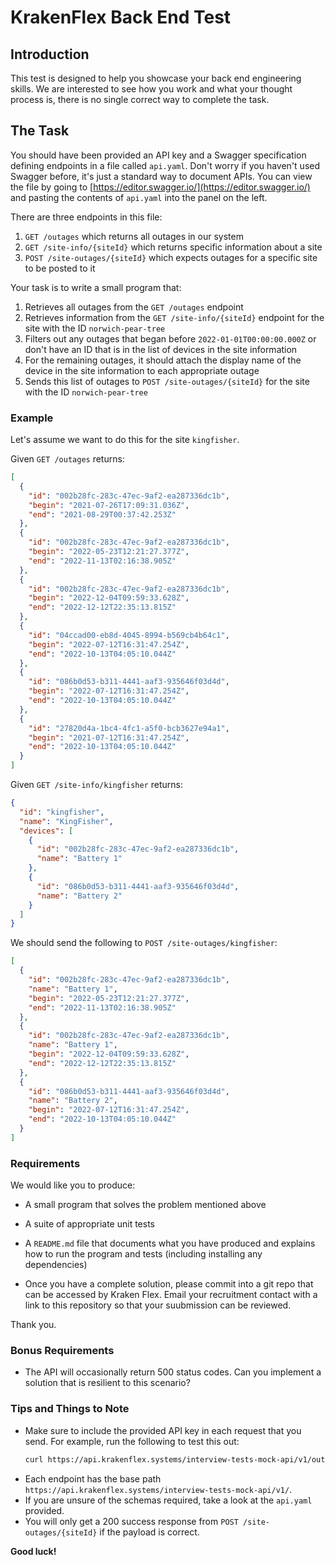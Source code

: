 # KrakenFlex Back End Test

## Introduction

This test is designed to help you showcase your back end engineering skills. We are interested to see how you work and
what your thought process is, there is no single correct way to complete the task.

## The Task

You should have been provided an API key and a Swagger specification defining endpoints in a file called `api.yaml`.
Don't worry if you haven't used Swagger before, it's just a standard way to document APIs. You can view the file by going
to [https://editor.swagger.io/](https://editor.swagger.io/) and pasting the contents of `api.yaml` into the panel on the
left.

There are three endpoints in this file:

1. `GET /outages` which returns all outages in our system
2. `GET /site-info/{siteId}` which returns specific information about a site
3. `POST /site-outages/{siteId}` which expects outages for a specific site to be posted to it

Your task is to write a small program that:

1. Retrieves all outages from the `GET /outages` endpoint
2. Retrieves information from the `GET /site-info/{siteId}` endpoint for the site with the ID `norwich-pear-tree`
3. Filters out any outages that began before `2022-01-01T00:00:00.000Z` or don't have an ID that is in the list of
   devices in the site information
4. For the remaining outages, it should attach the display name of the device in the site information to each appropriate outage
5. Sends this list of outages to `POST /site-outages/{siteId}` for the site with the ID `norwich-pear-tree`


### Example

Let's assume we want to do this for the site `kingfisher`.

Given `GET /outages` returns:

```json
[
  {
    "id": "002b28fc-283c-47ec-9af2-ea287336dc1b",
    "begin": "2021-07-26T17:09:31.036Z",
    "end": "2021-08-29T00:37:42.253Z"
  },
  {
    "id": "002b28fc-283c-47ec-9af2-ea287336dc1b",
    "begin": "2022-05-23T12:21:27.377Z",
    "end": "2022-11-13T02:16:38.905Z"
  },
  {
    "id": "002b28fc-283c-47ec-9af2-ea287336dc1b",
    "begin": "2022-12-04T09:59:33.628Z",
    "end": "2022-12-12T22:35:13.815Z"
  },
  {
    "id": "04ccad00-eb8d-4045-8994-b569cb4b64c1",
    "begin": "2022-07-12T16:31:47.254Z",
    "end": "2022-10-13T04:05:10.044Z"
  },
  {
    "id": "086b0d53-b311-4441-aaf3-935646f03d4d",
    "begin": "2022-07-12T16:31:47.254Z",
    "end": "2022-10-13T04:05:10.044Z"
  },
  {
    "id": "27820d4a-1bc4-4fc1-a5f0-bcb3627e94a1",
    "begin": "2021-07-12T16:31:47.254Z",
    "end": "2022-10-13T04:05:10.044Z"
  }
]
```

Given `GET /site-info/kingfisher` returns:

```json
{
  "id": "kingfisher",
  "name": "KingFisher",
  "devices": [
    {
      "id": "002b28fc-283c-47ec-9af2-ea287336dc1b",
      "name": "Battery 1"
    },
    {
      "id": "086b0d53-b311-4441-aaf3-935646f03d4d",
      "name": "Battery 2"
    }
  ]
}
```

We should send the following to `POST /site-outages/kingfisher`:

```json
[
  {
    "id": "002b28fc-283c-47ec-9af2-ea287336dc1b",
    "name": "Battery 1",
    "begin": "2022-05-23T12:21:27.377Z",
    "end": "2022-11-13T02:16:38.905Z"
  },
  {
    "id": "002b28fc-283c-47ec-9af2-ea287336dc1b",
    "name": "Battery 1",
    "begin": "2022-12-04T09:59:33.628Z",
    "end": "2022-12-12T22:35:13.815Z"
  },
  {
    "id": "086b0d53-b311-4441-aaf3-935646f03d4d",
    "name": "Battery 2",
    "begin": "2022-07-12T16:31:47.254Z",
    "end": "2022-10-13T04:05:10.044Z"
  }
]
```

### Requirements

We would like you to produce:

* A small program that solves the problem mentioned above
* A suite of appropriate unit tests
* A `README.md` file that documents what you have produced and explains how to run the program and tests (including installing any dependencies)

* Once you have a complete solution, please commit into a git repo that can be accessed by Kraken Flex. Email your recruitment contact with a link to this repository so that your suubmission can be reviewed.

Thank you.

### Bonus Requirements

* The API will occasionally return 500 status codes. Can you implement a solution that is resilient to this scenario?

### Tips and Things to Note

* Make sure to include the provided API key in each request that you send. For example, run the following to test
  this out:
  ```bash
  curl https://api.krakenflex.systems/interview-tests-mock-api/v1/outages -H "x-api-key: <API KEY>"
  ```
* Each endpoint has the base path `https://api.krakenflex.systems/interview-tests-mock-api/v1/`.
* If you are unsure of the schemas required, take a look at the `api.yaml` provided.
* You will only get a 200 success response from `POST /site-outages/{siteId}` if the payload is correct.

**Good luck!**
